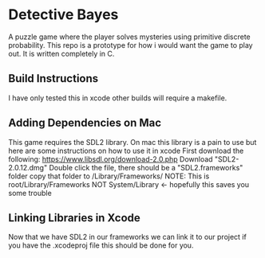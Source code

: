 # Detective Bayes
A puzzle game where the player solves mysteries using primitive discrete probability. This repo is a prototype for how i would want the game to play out. It is written completely in C. 
## Build Instructions 
I have only tested this in xcode other builds will require a makefile.
## Adding Dependencies on Mac
This game requires the SDL2 library. On mac this library is a pain to use but here are some instructions on how to use it in xcode
First download the following:
https://www.libsdl.org/download-2.0.php
Download "SDL2-2.0.12.dmg"
Double click the file, there should be a "SDL2.frameworks" folder
copy that folder to /Library/Frameworks/
NOTE: This is root/Library/Frameworks NOT System/Library <- hopefully this saves you some trouble
## Linking Libraries in Xcode
Now that we have SDL2 in our frameworks we can link it to our project
if you have the .xcodeproj file this should be done for you. 

